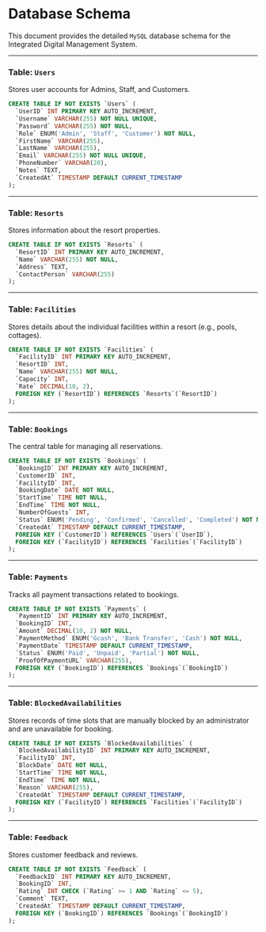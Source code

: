 # Database Schema

This document provides the detailed `MySQL` database schema for the Integrated Digital Management System.

---

### Table: `Users`

Stores user accounts for Admins, Staff, and Customers.

```sql
CREATE TABLE IF NOT EXISTS `Users` (
  `UserID` INT PRIMARY KEY AUTO_INCREMENT,
  `Username` VARCHAR(255) NOT NULL UNIQUE,
  `Password` VARCHAR(255) NOT NULL,
  `Role` ENUM('Admin', 'Staff', 'Customer') NOT NULL,
  `FirstName` VARCHAR(255),
  `LastName` VARCHAR(255),
  `Email` VARCHAR(255) NOT NULL UNIQUE,
  `PhoneNumber` VARCHAR(20),
  `Notes` TEXT,
  `CreatedAt` TIMESTAMP DEFAULT CURRENT_TIMESTAMP
);
```

---

### Table: `Resorts`

Stores information about the resort properties.

```sql
CREATE TABLE IF NOT EXISTS `Resorts` (
  `ResortID` INT PRIMARY KEY AUTO_INCREMENT,
  `Name` VARCHAR(255) NOT NULL,
  `Address` TEXT,
  `ContactPerson` VARCHAR(255)
);
```

---

### Table: `Facilities`

Stores details about the individual facilities within a resort (e.g., pools, cottages).

```sql
CREATE TABLE IF NOT EXISTS `Facilities` (
  `FacilityID` INT PRIMARY KEY AUTO_INCREMENT,
  `ResortID` INT,
  `Name` VARCHAR(255) NOT NULL,
  `Capacity` INT,
  `Rate` DECIMAL(10, 2),
  FOREIGN KEY (`ResortID`) REFERENCES `Resorts`(`ResortID`)
);
```

---

### Table: `Bookings`

The central table for managing all reservations.

```sql
CREATE TABLE IF NOT EXISTS `Bookings` (
  `BookingID` INT PRIMARY KEY AUTO_INCREMENT,
  `CustomerID` INT,
  `FacilityID` INT,
  `BookingDate` DATE NOT NULL,
  `StartTime` TIME NOT NULL,
  `EndTime` TIME NOT NULL,
  `NumberOfGuests` INT,
  `Status` ENUM('Pending', 'Confirmed', 'Cancelled', 'Completed') NOT NULL,
  `CreatedAt` TIMESTAMP DEFAULT CURRENT_TIMESTAMP,
  FOREIGN KEY (`CustomerID`) REFERENCES `Users`(`UserID`),
  FOREIGN KEY (`FacilityID`) REFERENCES `Facilities`(`FacilityID`)
);
```

---

### Table: `Payments`

Tracks all payment transactions related to bookings.

```sql
CREATE TABLE IF NOT EXISTS `Payments` (
  `PaymentID` INT PRIMARY KEY AUTO_INCREMENT,
  `BookingID` INT,
  `Amount` DECIMAL(10, 2) NOT NULL,
  `PaymentMethod` ENUM('Gcash', 'Bank Transfer', 'Cash') NOT NULL,
  `PaymentDate` TIMESTAMP DEFAULT CURRENT_TIMESTAMP,
  `Status` ENUM('Paid', 'Unpaid', 'Partial') NOT NULL,
  `ProofOfPaymentURL` VARCHAR(255),
  FOREIGN KEY (`BookingID`) REFERENCES `Bookings`(`BookingID`)
);
```

---

### Table: `BlockedAvailabilities`

Stores records of time slots that are manually blocked by an administrator and are unavailable for booking.

```sql
CREATE TABLE IF NOT EXISTS `BlockedAvailabilities` (
  `BlockedAvailabilityID` INT PRIMARY KEY AUTO_INCREMENT,
  `FacilityID` INT,
  `BlockDate` DATE NOT NULL,
  `StartTime` TIME NOT NULL,
  `EndTime` TIME NOT NULL,
  `Reason` VARCHAR(255),
  `CreatedAt` TIMESTAMP DEFAULT CURRENT_TIMESTAMP,
  FOREIGN KEY (`FacilityID`) REFERENCES `Facilities`(`FacilityID`)
);
```

---

### Table: `Feedback`

Stores customer feedback and reviews.

```sql
CREATE TABLE IF NOT EXISTS `Feedback` (
  `FeedbackID` INT PRIMARY KEY AUTO_INCREMENT,
  `BookingID` INT,
  `Rating` INT CHECK (`Rating` >= 1 AND `Rating` <= 5),
  `Comment` TEXT,
  `CreatedAt` TIMESTAMP DEFAULT CURRENT_TIMESTAMP,
  FOREIGN KEY (`BookingID`) REFERENCES `Bookings`(`BookingID`)
);
```
